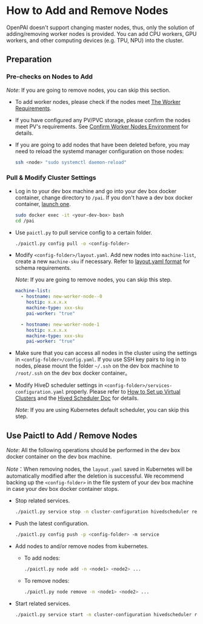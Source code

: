 # How to Add and Remove Nodes

OpenPAI doesn't support changing master nodes, thus, only the solution of adding/removing worker nodes is provided. You can add CPU workers, GPU workers, and other computing devices (e.g. TPU, NPU) into the cluster.

## Preparation

### Pre-checks on Nodes to Add

*Note*: If you are going to remove nodes, you can skip this section.

- To add worker nodes, please check if the nodes meet [The Worker Requirements](./installation-guide.md##installation-requirements).

- If you have configured any PV/PVC storage, please confirm the nodes meet PV's requirements. See [Confirm Worker Nodes Environment](./how-to-set-up-storage.md#confirm-environment-on-worker-nodes) for details.

- If you are going to add nodes that have been deleted before, you may need to reload the systemd manager configuration on those nodes:

  ```bash
  ssh <node> "sudo systemctl daemon-reload"
  ```

### Pull & Modify Cluster Settings 

- Log in to your dev box machine and go into your dev box docker container, change directory to `/pai`. If you don't have a dev box docker container, [launch one](./basic-management-operations.md##pai-service-management-and-paictl).

  ```bash
  sudo docker exec -it <your-dev-box> bash
  cd /pai
  ```

- Use `paictl.py` to pull service config to a certain folder.

  ```bash
  ./paictl.py config pull -o <config-folder>
  ```

- Modify `<config-folder>/layout.yaml`. Add new nodes into `machine-list`, create a new `machine-sku` if necessary. Refer to [layout.yaml format](./installation-guide.md#layoutyaml-format) for schema requirements.

    *Note*: If you are going to remove nodes, you can skip this step.

  ```yaml
  machine-list:
    - hostname: new-worker-node--0
      hostip: x.x.x.x
      machine-type: xxx-sku
      pai-worker: "true"

    - hostname: new-worker-node-1
      hostip: x.x.x.x
      machine-type: xxx-sku
      pai-worker: "true"
  ```

- Make sure that you can access all nodes in the cluster using the settings in `<config-folder>/config.yaml`. If you use SSH key pairs to log in to nodes, please mount the folder `~/.ssh` on the dev box machine to `/root/.ssh` on the dev box docker container。

- Modify HiveD scheduler settings in `<config-folder>/services-configuration.yaml` properly. Please refer to [How to Set up Virtual Clusters](./how-to-set-up-virtual-clusters.md) and the [Hived Scheduler Doc](https://github.com/microsoft/hivedscheduler/blob/master/doc/user-manual.md) for details.

    *Note*: If you are using Kubernetes default scheduler, you can skip this step.

## Use Paictl to Add / Remove Nodes

*Note*: All the following operations should be performed in the dev box docker container on the dev box machine.

*Note*：When removing nodes, the `layout.yaml` saved in Kubernetes will be automatically modified after the deletion is successful. We recommend backing up the `<config-folder>` in the file system of your dev box machine in case your dev box docker container stops.

- Stop related services.

  ```bash
  ./paictl.py service stop -n cluster-configuration hivedscheduler rest-server job-exporter
  ```

- Push the latest configuration.

  ```bash
  ./paictl.py config push -p <config-folder> -m service
  ```

- Add nodes to and/or remove nodes from kubernetes.

  - To add nodes:

    ```bash  
    ./paictl.py node add -n <node1> <node2> ...
    ```

  - To remove nodes:

    ```bash  
    ./paictl.py node remove -n <node1> <node2> ...
    ```

- Start related services.

  ```bash
  ./paictl.py service start -n cluster-configuration hivedscheduler rest-server job-exporter
  ```
